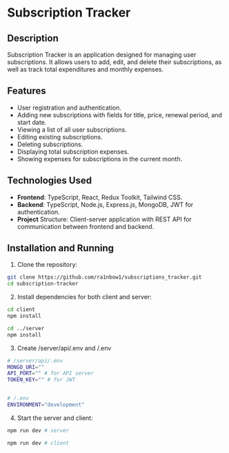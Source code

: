 # Subscription Tracker

## Description

Subscription Tracker is an application designed for managing user subscriptions. It allows users to add, edit, and delete their subscriptions, as well as track total expenditures and monthly expenses.

## Features

- User registration and authentication.
- Adding new subscriptions with fields for title, price, renewal period, and start date.
- Viewing a list of all user subscriptions.
- Editing existing subscriptions.
- Deleting subscriptions.
- Displaying total subscription expenses.
- Showing expenses for subscriptions in the current month.

## Technologies Used

- **Frontend**: TypeScript, React, Redux Toolkit, Tailwind CSS.
- **Backend**: TypeScript, Node.js, Express.js, MongoDB, JWT for authentication.
- **Project** Structure: Client-server application with REST API for communication between frontend and backend.

## Installation and Running

1. Clone the repository:

```bash
git clone https://github.com/ra1nbow1/subscriptions_tracker.git
cd subscription-tracker
```

2. Install dependencies for both client and server:

```bash
cd client
npm install

cd ../server
npm install
```

3. Create /server/api/.env and /.env

```bash
# /server/api/.env
MONGO_URI=""
API_PORT="" # for API server
TOKEN_KEY="" # for JWT


# /.env
ENVIRONMENT="development"
```

4. Start the server and client:

```bash
npm run dev # server

npm run dev # client
```
